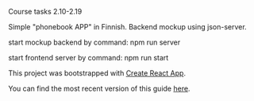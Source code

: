 
Course tasks 2.10-2.19

Simple "phonebook APP" in Finnish.
Backend mockup using json-server.

start mockup backend by command:
  npm run server

start frontend server by command:
  npm run start

This project was bootstrapped with [Create React App](https://github.com/facebookincubator/create-react-app).

You can find the most recent version of this guide [here](https://github.com/facebookincubator/create-react-app/blob/master/packages/react-scripts/template/README.md).
